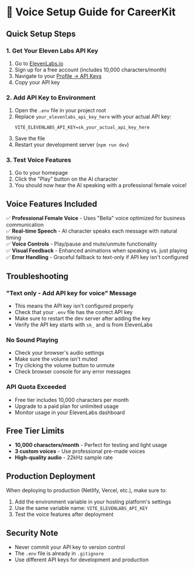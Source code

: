 # 🎤 Voice Setup Guide for CareerKit

## Quick Setup Steps

### 1. Get Your Eleven Labs API Key
1. Go to [ElevenLabs.io](https://elevenlabs.io)
2. Sign up for a free account (includes 10,000 characters/month)
3. Navigate to your [Profile → API Keys](https://elevenlabs.io/speech-synthesis)
4. Copy your API key

### 2. Add API Key to Environment
1. Open the `.env` file in your project root
2. Replace `your_elevenlabs_api_key_here` with your actual API key:
   ```
   VITE_ELEVENLABS_API_KEY=sk_your_actual_api_key_here
   ```
3. Save the file
4. Restart your development server (`npm run dev`)

### 3. Test Voice Features
1. Go to your homepage
2. Click the "Play" button on the AI character
3. You should now hear the AI speaking with a professional female voice!

## Voice Features Included

✅ **Professional Female Voice** - Uses "Bella" voice optimized for business communication  
✅ **Real-time Speech** - AI character speaks each message with natural timing  
✅ **Voice Controls** - Play/pause and mute/unmute functionality  
✅ **Visual Feedback** - Enhanced animations when speaking vs. just playing  
✅ **Error Handling** - Graceful fallback to text-only if API key isn't configured  

## Troubleshooting

### "Text only - Add API key for voice" Message
- This means the API key isn't configured properly
- Check that your `.env` file has the correct API key
- Make sure to restart the dev server after adding the key
- Verify the API key starts with `sk_` and is from ElevenLabs

### No Sound Playing
- Check your browser's audio settings
- Make sure the volume isn't muted
- Try clicking the volume button to unmute
- Check browser console for any error messages

### API Quota Exceeded
- Free tier includes 10,000 characters per month
- Upgrade to a paid plan for unlimited usage
- Monitor usage in your ElevenLabs dashboard

## Free Tier Limits
- **10,000 characters/month** - Perfect for testing and light usage
- **3 custom voices** - Use professional pre-made voices
- **High-quality audio** - 22kHz sample rate

## Production Deployment
When deploying to production (Netlify, Vercel, etc.), make sure to:
1. Add the environment variable in your hosting platform's settings
2. Use the same variable name: `VITE_ELEVENLABS_API_KEY`
3. Test the voice features after deployment

## Security Note
- Never commit your API key to version control
- The `.env` file is already in `.gitignore`
- Use different API keys for development and production